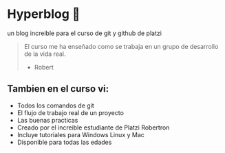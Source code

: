 # Hyperblog :green_heart:
un blog increible para el curso de git y github de platzi

>El curso me ha enseñado como se trabaja en un grupo de desarrollo de la vida real.
> * Robert

## Tambien en el curso vi:
* Todos los comandos de git
* El flujo de trabajo real de un proyecto
* Las buenas practicas
* Creado por el increible estudiante de Platzi Robertron
* Incluye tutoriales para Windows Linux y Mac
* Disponible para todas las edades

